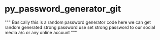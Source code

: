 # py_password_generator_git
"""
Basically this is a random password generator code
here we can get random generated strong password
use set strong password to our social media  a/c or any online account
"""
